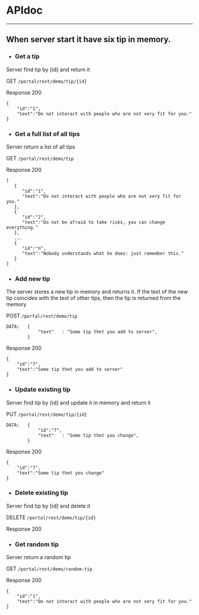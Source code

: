 # 

#  APIdoc

---------------------------
When server start it have six tip in memory. 
---------------------------

- ### Get a tip

Server find tip by {id} and return it

GET `/portal/rest/demo/tip/{id}`


Response 200

    {
        "id":"1",
        "text":"Do not interact with people who are not very fit for you."
    }

- ### Get a full list of all tips

Server return a list of all tips

GET `/portal/rest/demo/tip`


Response 200

    [
       {
          "id":"1",
          "text":"Do not interact with people who are not very fit for you."
       },
       {
          "id":"2",
          "text":"Do not be afraid to take risks, you can change everything."
       },
       ...
       {
          "id":"n",
          "text":"Nobody understands what he does: just remember this."
       }
    ]

- ### Add new tip

The server stores a new tip in memory and returns it. If the text of the new tip coincides with the text of other tips, then the tip is returned from the memory

POST `/portal/rest/demo/tip`

             
    DATA:   {
                "text"   : "Some tip thet you add to server",
            }
                
Response 200

    {
        "id":"7",
        "text":"Some tip thet you add to server"
    }

- ### Update existing tip

Server find tip by {id} and update it in memory and return it

PUT `/portal/rest/demo/tip/{id}`

    DATA:   {
                "id":"7",
                "text"   : "Some tip thet you change",
            }


Response 200

    {
        "id":"7",
        "text":"Some tip thet you change"
    }
    
- ### Delete existing tip

Server find tip by {id} and delete it

DELETE `/portal/rest/demo/tip/{id}`

Response 200

    
- ### Get random tip

Server return a random tip

GET `/portal/rest/demo/random-tip`


Response 200

    {
        "id":"1",
        "text":"Do not interact with people who are not very fit for you."
    }

